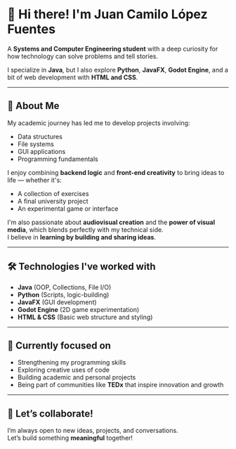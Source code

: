 # 👋 Hi there! I'm Juan Camilo López Fuentes

A **Systems and Computer Engineering student** with a deep curiosity for how technology can solve problems and tell stories.

I specialize in **Java**, but I also explore **Python**, **JavaFX**, **Godot Engine**, and a bit of web development with **HTML and CSS**.

---

## 🧠 About Me

My academic journey has led me to develop projects involving:

- Data structures  
- File systems  
- GUI applications  
- Programming fundamentals  

I enjoy combining **backend logic** and **front-end creativity** to bring ideas to life — whether it's:

- A collection of exercises  
- A final university project  
- An experimental game or interface  

I'm also passionate about **audiovisual creation** and the **power of visual media**, which blends perfectly with my technical side.  
I believe in **learning by building and sharing ideas**.

---

## 🛠️ Technologies I've worked with

- **Java** (OOP, Collections, File I/O)  
- **Python** (Scripts, logic-building)  
- **JavaFX** (GUI development)  
- **Godot Engine** (2D game experimentation)  
- **HTML & CSS** (Basic web structure and styling)  

---

## 🚀 Currently focused on

- Strengthening my programming skills  
- Exploring creative uses of code  
- Building academic and personal projects  
- Being part of communities like **TEDx** that inspire innovation and growth  

---

## 🤝 Let’s collaborate!

I’m always open to new ideas, projects, and conversations.  
Let’s build something **meaningful** together!


